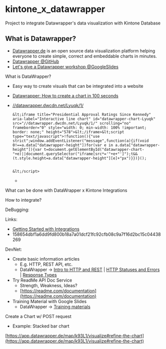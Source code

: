 # kintone_x_datawrapper
Project to integrate Datawrapper's data visualization with Kintone Database

## What is Datawrapper?
* [Datawrapper.de](https://www.datawrapper.de/) is an open source data visualization platform helping everyone to create simple, correct and embeddable charts in minutes.
* [Datawrapper @GitHub](https://github.com/datawrapper/datawrapper)
* [Let's give a Datawrapper workshop @GoogleSlides](https://docs.google.com/presentation/d/1b6hvapW1CTqok_r8kI2E4teO2ziG16ZcNTD5XHZfufU/edit?usp=sharing)

What is DataWrapper?



*   Easy way to create visuals that can be integrated into a website
*   [Datawrapper: How to create a chart in 100 seconds](https://youtu.be/Ni8PmmC2IWs)
*   [//datawrapper.dwcdn.net/Lyuqk/1/](https://datawrapper.dwcdn.net/Lyuqk/1/)

        &lt;iframe title="Presidential Approval Ratings Since Kennedy" aria-label="Interactive line chart" id="datawrapper-chart-Lyuqk" src="//datawrapper.dwcdn.net/Lyuqk/1/" scrolling="no" frameborder="0" style="width: 0; min-width: 100% !important; border: none;" height="578">&lt;/iframe>&lt;script type="text/javascript">!function(){"use strict";window.addEventListener("message",function(a){if(void 0!==a.data["datawrapper-height"])for(var e in a.data["datawrapper-height"]){var t=document.getElementById("datawrapper-chart-"+e)||document.querySelector("iframe[src*='"+e+"']");t&&(t.style.height=a.data["datawrapper-height"][e]+"px")}})}();


        &lt;/script>

    *   

What can be done with DataWrapper x Kintone Integrations

How to integrate?

DeBugging:

Links:



*   [Getting Started with Integrations](https://developer.datawrapper.de/docs/getting-started-with-integrations)
*   158654dbf1a6dd9fd800b18a7a01dcf21fc92cfb08c9a7f16d2bc15c04438269	

DevNet:



*   Create basic information articles
    *   E.g. HTTP, REST API, etc.
    *   DataWrapper → [Intro to HTTP and REST](https://developer.datawrapper.de/docs/intro-to-http-and-rest) | [HTTP Statuses and Errors](https://developer.datawrapper.de/docs/http-statuses-and-errors) | [Response Types](https://developer.datawrapper.de/docs/responses)
*   Try ReadMe API Doc Service
    *   Strength, Weakness, Ideas?
    *   [https://readme.com/documentation](https://readme.com/documentation)
*   Training Material with Google Slides
    *   DataWrapper → [Training materials](https://www.datawrapper.de/training-materials/)

Create a Chart w/ POST request



*   Example: Stacked bar chart

[https://app.datawrapper.de/map/k93L1/visualize#refine-the-chart](https://app.datawrapper.de/map/k93L1/visualize#refine-the-chart)
